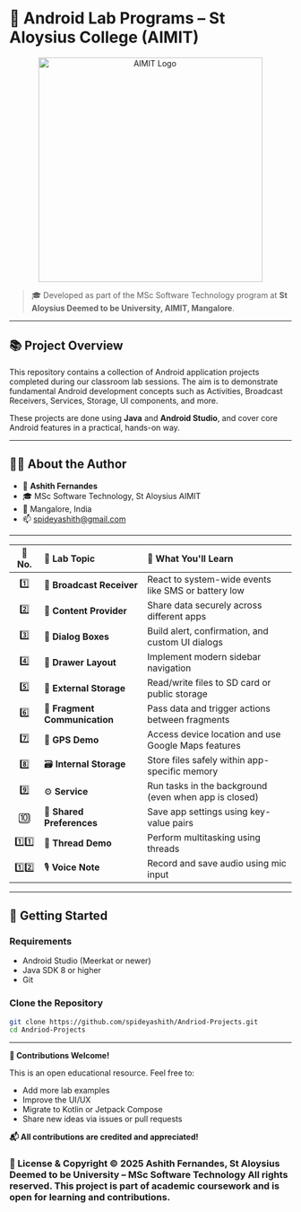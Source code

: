 
# 📱 Android Lab Programs – St Aloysius College (AIMIT)
<p align="center">
  <img src="https://raw.githubusercontent.com/spideyashith/angularapp/refs/heads/master/aimit-logo.webp" alt="AIMIT Logo" width="400"/>
</p>

> 🎓 Developed as part of the MSc Software Technology program at **St Aloysius Deemed to be University, AIMIT, Mangalore**.

---

## 📚 Project Overview

This repository contains a collection of Android application projects completed during our classroom lab sessions. The aim is to demonstrate fundamental Android development concepts such as Activities, Broadcast Receivers, Services, Storage, UI components, and more.

These projects are done using **Java** and **Android Studio**, and cover core Android features in a practical, hands-on way.

---

## 🧑‍🎓 About the Author

- 👤 **Ashith Fernandes**
- 🎓 MSc Software Technology, St Aloysius AIMIT
- 📍 Mangalore, India
- 📫 [spideyashith@gmail.com](mailto:spideyashith@gmail.com)

---

| 🔢 No. | 🧪 Lab Topic                  | 📝 What You'll Learn                                  |
| :----: | :---------------------------- | :---------------------------------------------------- |
|   1️⃣  | 📡 **Broadcast Receiver**     | React to system-wide events like SMS or battery low   |
|   2️⃣  | 🔗 **Content Provider**       | Share data securely across different apps             |
|   3️⃣  | 💬 **Dialog Boxes**           | Build alert, confirmation, and custom UI dialogs      |
|   4️⃣  | 🧭 **Drawer Layout**          | Implement modern sidebar navigation                   |
|   5️⃣  | 💾 **External Storage**       | Read/write files to SD card or public storage         |
|   6️⃣  | 🧩 **Fragment Communication** | Pass data and trigger actions between fragments       |
|   7️⃣  | 📍 **GPS Demo**               | Access device location and use Google Maps features   |
|   8️⃣  | 🗃️ **Internal Storage**      | Store files safely within app-specific memory         |
|   9️⃣  | ⚙️ **Service**                | Run tasks in the background (even when app is closed) |
|   🔟   | 🔐 **Shared Preferences**     | Save app settings using key-value pairs               |
| 1️⃣1️⃣ | 🧵 **Thread Demo**            | Perform multitasking using threads                    |
| 1️⃣2️⃣ | 🎙️ **Voice Note**            | Record and save audio using mic input                 |

---

## 🚀 Getting Started

### Requirements

- Android Studio (Meerkat or newer)
- Java SDK 8 or higher
- Git

### Clone the Repository

```bash
git clone https://github.com/spideyashith/Andriod-Projects.git
cd Andriod-Projects

```
---
**🤝 Contributions Welcome!**

This is an open educational resource.
Feel free to:
- Add more lab examples
- Improve the UI/UX
- Migrate to Kotlin or Jetpack Compose
- Share new ideas via issues or pull requests
  
**📬 All contributions are credited and appreciated!**


<h3 aligin="center"><b>📄 License & Copyright
© 2025 Ashith Fernandes, St Aloysius Deemed to be University – MSc Software Technology  
All rights reserved. This project is part of academic coursework and is open for learning and contributions.
</b></h3>


